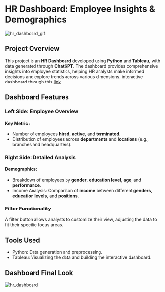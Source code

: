 # HR Dashboard: Employee Insights & Demographics


![hr_dashboard_gif](https://github.com/user-attachments/assets/1f05068a-e1c6-4781-9f69-3a0044cc92f3)


## Project Overview
This project is an **HR Dashboard** developed using **Python** and **Tableau**, with data generated through **ChatGPT**. The dashboard provides comprehensive insights into employee statistics, helping HR analysts make informed decisions and explore trends across various dimensions.
interactive dashboard through this [link](https://public.tableau.com/app/profile/albertyo.chandra/viz/most_upd_hr/Dashboard?publish=yes)
## Dashboard Features
### Left Side: Employee Overview
#### Key Metric :
- Number of employees **hired**, **active**, and **terminated**.
- Distribution of employees across **departments** and **locations** (e.g., branches and headquarters).
### Right Side: Detailed Analysis
#### Demographics:
- Breakdown of employees by **gender**, **education level**, **age**, and **performance**.
- Income Analysis:
Comparison of **income** between different **genders**, **education levels**, and **positions**.
### Filter Functionality
A filter button allows analysts to customize their view, adjusting the data to fit their specific focus areas.
## Tools Used
- Python: Data generation and preprocessing.
- Tableau: Visualizing the data and building the interactive dashboard.

## Dashboard Final Look



![hr_dashboard](https://github.com/user-attachments/assets/e28b1879-3a90-4620-8cb2-04ce8788c6d4)
